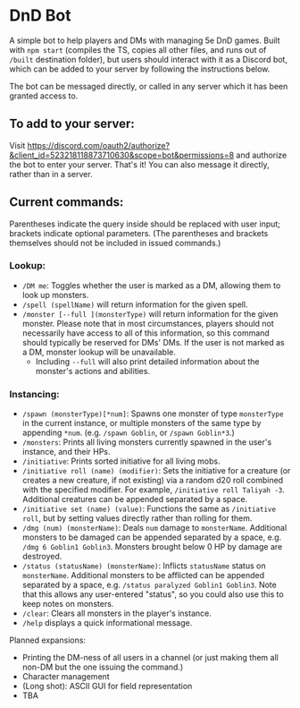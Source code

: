 # DnD Bot

A simple bot to help players and DMs with managing 5e DnD games.
Built with `npm start` (compiles the TS, copies all other files, and runs out of `/built` destination folder), but users should interact with it as a Discord bot, which can be added to your server by following the instructions below.

The bot can be messaged directly, or called in any server which it has been granted access to.

## To add to your server:
Visit https://discord.com/oauth2/authorize?&client_id=523218118873710630&scope=bot&permissions=8 and authorize the bot to enter your server. That's it!
You can also message it directly, rather than in a server.

## Current commands:

Parentheses indicate the query inside should be replaced with user input; brackets indicate optional parameters. (The parentheses and brackets themselves should not be included in issued commands.)

### Lookup:

- `/DM me`: Toggles whether the user is marked as a DM, allowing them to look up monsters.
- `/spell (spellName)` will return information for the given spell.
- `/monster [--full ](monsterType)` will return information for the given monster. Please note that in most circumstances, players should not necessarily have access to all of this information, so this command should typically be reserved for DMs' DMs. If the user is not marked as a DM, monster lookup will be unavailable.
  - Including `--full` will also print detailed information about the monster's actions and abilities.

### Instancing:

- `/spawn (monsterType)[*num]`: Spawns one monster of type `monsterType` in the current instance, or multiple monsters of the same type by appending `*num`. (e.g. `/spawn Goblin`, or `/spawn Goblin*3`.)
- `/monsters`: Prints all living monsters currently spawned in the user's instance, and their HPs.
- `/initiative`: Prints sorted initiative for all living mobs.
- `/initiative roll (name) (modifier)`: Sets the initiative for a creature (or creates a new creature, if not existing) via a random d20 roll combined with the specified modifier. For example, `/initiative roll Taliyah -3`. Additional creatures can be appended separated by a space.
- `/initiative set (name) (value)`: Functions the same as `/initiative roll`, but by setting values directly rather than rolling for them.
- `/dmg (num) (monsterName)`: Deals `num` damage to `monsterName`. Additional monsters to be damaged can be appended separated by a space, e.g. `/dmg 6 Goblin1 Goblin3`. Monsters brought below 0 HP by damage are destroyed.
- `/status (statusName) (monsterName)`: Inflicts `statusName` status on `monsterName`. Additional monsters to be afflicted can be appended separated by a space, e.g. `/status paralyzed Goblin1 Goblin3`. Note that this allows any user-entered "status", so you could also use this to keep notes on monsters.
- `/clear`: Clears all monsters in the player's instance.
- `/help` displays a quick informational message.

Planned expansions:

- Printing the DM-ness of all users in a channel (or just making them all non-DM but the one issuing the command.)
- Character management
- (Long shot): ASCII GUI for field representation
- TBA
